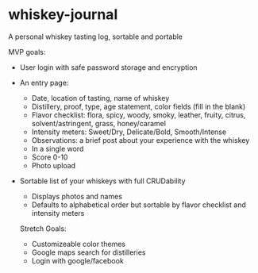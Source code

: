 # whiskey-journal
A personal whiskey tasting log, sortable and portable

MVP goals: 
- User login with safe password storage and encryption
- An entry page: 
  - Date, location of tasting, name of whiskey
  - Distillery, proof, type, age statement, color fields (fill in the blank)
  - Flavor checklist: flora, spicy, woody, smoky, leather, fruity, citrus, solvent/astringent, grass, honey/caramel
  - Intensity meters: Sweet/Dry, Delicate/Bold, Smooth/Intense
  - Observations: a brief post about your experience with the whiskey
  - In a single word
  - Score 0-10
  - Photo upload
- Sortable list of your whiskeys with full CRUDability
  - Displays photos and names
  - Defaults to alphabetical order but sortable by flavor checklist and intensity meters
  
  Stretch Goals:
  - Customizeable color themes
  - Google maps search for distilleries
  - Login with google/facebook
